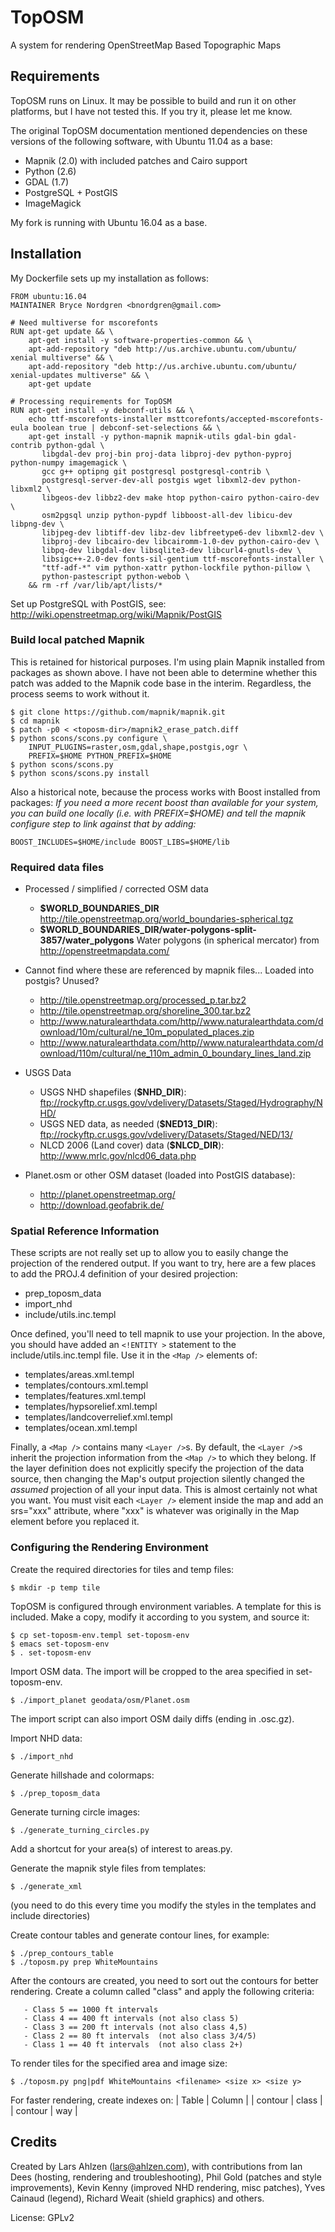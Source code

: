 # TopOSM #

A system for rendering OpenStreetMap Based Topographic Maps


## Requirements ##

TopOSM runs on Linux. It may be possible to build and run it on other platforms, but I have not tested this. If you try it, please let me know.

The original TopOSM documentation mentioned dependencies on these versions of the following software, with Ubuntu 11.04 as a base:

* Mapnik (2.0) with included patches and Cairo support
* Python (2.6)
* GDAL (1.7)
* PostgreSQL + PostGIS
* ImageMagick

My fork is running with Ubuntu 16.04 as a base.


## Installation ##

My Dockerfile sets up my installation as follows: 

```
FROM ubuntu:16.04
MAINTAINER Bryce Nordgren <bnordgren@gmail.com>

# Need multiverse for mscorefonts
RUN apt-get update && \
    apt-get install -y software-properties-common && \
    apt-add-repository "deb http://us.archive.ubuntu.com/ubuntu/ xenial multiverse" && \
    apt-add-repository "deb http://us.archive.ubuntu.com/ubuntu/ xenial-updates multiverse" && \
    apt-get update

# Processing requirements for TopOSM
RUN apt-get install -y debconf-utils && \
    echo ttf-mscorefonts-installer msttcorefonts/accepted-mscorefonts-eula boolean true | debconf-set-selections && \
    apt-get install -y python-mapnik mapnik-utils gdal-bin gdal-contrib python-gdal \
       libgdal-dev proj-bin proj-data libproj-dev python-pyproj python-numpy imagemagick \
       gcc g++ optipng git postgresql postgresql-contrib \
       postgresql-server-dev-all postgis wget libxml2-dev python-libxml2 \
       libgeos-dev libbz2-dev make htop python-cairo python-cairo-dev \
       osm2pgsql unzip python-pypdf libboost-all-dev libicu-dev libpng-dev \
       libjpeg-dev libtiff-dev libz-dev libfreetype6-dev libxml2-dev \
       libproj-dev libcairo-dev libcairomm-1.0-dev python-cairo-dev \
       libpq-dev libgdal-dev libsqlite3-dev libcurl4-gnutls-dev \
       libsigc++-2.0-dev fonts-sil-gentium ttf-mscorefonts-installer \
       "ttf-adf-*" vim python-xattr python-lockfile python-pillow \
       python-pastescript python-webob \
    && rm -rf /var/lib/apt/lists/*
```

Set up PostgreSQL with PostGIS, see:
http://wiki.openstreetmap.org/wiki/Mapnik/PostGIS


### Build local patched Mapnik ###

This is retained for historical purposes. I'm using plain Mapnik installed from packages as shown above. 
I have not been able to determine whether this patch was added to the Mapnik code base in the interim.
Regardless, the process seems to work without it. 

```
$ git clone https://github.com/mapnik/mapnik.git
$ cd mapnik
$ patch -p0 < <toposm-dir>/mapnik2_erase_patch.diff
$ python scons/scons.py configure \
    INPUT_PLUGINS=raster,osm,gdal,shape,postgis,ogr \
    PREFIX=$HOME PYTHON_PREFIX=$HOME
$ python scons/scons.py
$ python scons/scons.py install
```

Also a historical note, because the process works with Boost installed from packages: _If you need a more recent boost than available for your system, you can build one locally (i.e. with PREFIX=$HOME) and tell the mapnik configure step to link against that by adding:_

```
BOOST_INCLUDES=$HOME/include BOOST_LIBS=$HOME/lib
```


### Required data files ###

* Processed / simplified / corrected OSM data
  * __$WORLD_BOUNDARIES_DIR__ http://tile.openstreetmap.org/world_boundaries-spherical.tgz
  * __$WORLD_BOUNDARIES_DIR/water-polygons-split-3857/water_polygons__ Water polygons (in spherical mercator) from http://openstreetmapdata.com/
* Cannot find where these are referenced by mapnik files... Loaded into postgis? Unused? 
  * http://tile.openstreetmap.org/processed_p.tar.bz2
  * http://tile.openstreetmap.org/shoreline_300.tar.bz2
  * http://www.naturalearthdata.com/http//www.naturalearthdata.com/download/10m/cultural/ne_10m_populated_places.zip
  * http://www.naturalearthdata.com/http//www.naturalearthdata.com/download/110m/cultural/ne_110m_admin_0_boundary_lines_land.zip

* USGS Data
  * USGS NHD shapefiles (__$NHD_DIR__): ftp://rockyftp.cr.usgs.gov/vdelivery/Datasets/Staged/Hydrography/NHD/
  * USGS NED data, as needed (__$NED13_DIR__): ftp://rockyftp.cr.usgs.gov/vdelivery/Datasets/Staged/NED/13/
  * NLCD 2006 (Land cover) data (__$NLCD_DIR__): http://www.mrlc.gov/nlcd06_data.php
* Planet.osm or other OSM dataset (loaded into PostGIS database):
  * http://planet.openstreetmap.org/
  * http://download.geofabrik.de/


### Spatial Reference Information ###

These scripts are not really set up to allow you to easily change the projection of the rendered output. If you want
to try, here are a few places to add the PROJ.4 definition of your desired projection: 

* prep_toposm_data
* import_nhd
* include/utils.inc.templ

Once defined, you'll need to tell mapnik to use your projection. In the above, you should have added an `<!ENTITY >` statement to the include/utils.inc.templ file. Use it in the `<Map />` elements of:

* templates/areas.xml.templ
* templates/contours.xml.templ
* templates/features.xml.templ
* templates/hypsorelief.xml.templ
* templates/landcoverrelief.xml.templ
* templates/ocean.xml.templ

Finally, a `<Map />` contains many `<Layer />`s. By default, the `<Layer />`s inherit the projection information from 
the `<Map />` to which they belong. If the layer definition does not explicitly specify the projection of the data source, 
then changing the Map's output projection silently changed the _assumed_ projection of all your input data. This is almost
certainly not what you want. You must visit each `<Layer />` element inside the map and add an srs="xxx" attribute, 
where "xxx" is whatever was originally in the Map element before you replaced it.
  
### Configuring the Rendering Environment ###

Create the required directories for tiles and temp files:

```
$ mkdir -p temp tile
```

TopOSM is configured through environment variables. A template for this is included. Make a copy, modify it according to you system, and source it:

```
$ cp set-toposm-env.templ set-toposm-env
$ emacs set-toposm-env
$ . set-toposm-env
```

Import OSM data. The import will be cropped to the area specified in set-toposm-env.
```
$ ./import_planet geodata/osm/Planet.osm
```

The import script can also import OSM daily diffs (ending in .osc.gz).


Import NHD data:
```
$ ./import_nhd
```

Generate hillshade and colormaps:
```
$ ./prep_toposm_data
```
Generate turning circle images:
```
$ ./generate_turning_circles.py
```


Add a shortcut for your area(s) of interest to areas.py.

Generate the mapnik style files from templates:
```
$ ./generate_xml
```
(you need to do this every time you modify the styles in the
templates and include directories)

Create contour tables and generate contour lines, for example:
```
$ ./prep_contours_table
$ ./toposm.py prep WhiteMountains
```

After the contours are created, you need to sort out the contours for better rendering. Create a column called "class" and
apply the following criteria: 
```
   - Class 5 == 1000 ft intervals
   - Class 4 == 400 ft intervals (not also class 5)
   - Class 3 == 200 ft intervals (not also class 4,5)
   - Class 2 == 80 ft intervals  (not also class 3/4/5)
   - Class 1 == 40 ft intervals  (not also class 2+)
```


To render tiles for the specified area and image size:
```
$ ./toposm.py png|pdf WhiteMountains <filename> <size x> <size y>
```

For faster rendering, create indexes on: 
| Table | Column |
| contour | class | 
| contour | way | 

## Credits ##

Created by Lars Ahlzen (lars@ahlzen.com), with contributions from Ian Dees (hosting, rendering and troubleshooting), Phil Gold (patches and style improvements), Kevin Kenny (improved NHD rendering, misc patches), Yves Cainaud (legend), Richard Weait (shield graphics) and others.

License: GPLv2
